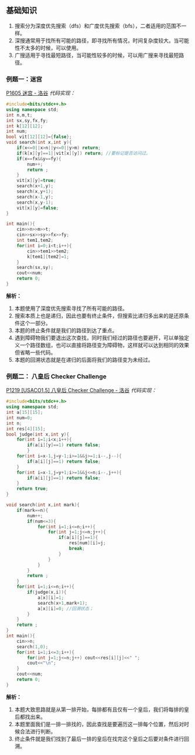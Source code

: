 ## 基础知识
1. 搜索分为深度优先搜索（dfs）和广度优先搜索（bfs），二者适用的范围不一样。
2. 深搜通常用于找所有可能的路径，即寻找所有情况，时间复杂度较大。当可能性不太多的时候，可以使用。
3. 广搜适用于寻找最短路径，当可能性较多的时候，可以用广搜来寻找最短路径。
### 例题一：迷宫
[P1605 迷宫 - 洛谷](https://www.luogu.com.cn/problem/P1605#ide)
*代码实现：*
```cpp
#include<bits/stdc++.h>
using namespace std;
int n,m,t;
int sx,sy,fx,fy;
int k[12][12];
int num;
bool vit[12][12]={false};
void search(int x,int y){
	if(x<=0||x>n||y<=0||y>m) return;
	if(k[x][y]==1||vit[x][y]) return; //要标记是否访问过。 
	if(x==fx&&y==fy){
		num++;
		return ;
	}
	vit[x][y]=true;
	search(x+1,y);
	search(x,y+1);
	search(x-1,y);
	search(x,y-1);
	vit[x][y]=false;
}

int main(){
	cin>>n>>m>>t; 
	cin>>sx>>sy>>fx>>fy;
	int tem1,tem2;
	for(int i=0;i<t;i++){
		cin>>tem1>>tem2;
		k[tem1][tem2]=1;
	}
	search(sx,sy);
	cout<<num;
    return 0;
}
```
**解析：**
1. 本题使用了深度优先搜索寻找了所有可能的路径。
2. 搜索本质上也是递归，因此也要有终止条件，但搜索比递归多出来的是还原条件这个一部分。
3. 本题的终止条件就是我们的路径到达了重点。
4. 遇到障碍物我们要退出这次查找，同时我们经过的路径也要避开，可以单独定义一个路径数组，也可以直接将路径变为障碍物，这样就可以达到相同的效果但省略一些代码。
5. 本题的回溯状态就是在递归的后面将我们的路径变为未经过。

### 例题二： 八皇后 Checker Challenge
[P1219 [USACO1.5] 八皇后 Checker Challenge - 洛谷](https://www.luogu.com.cn/problem/P1219)
*代码实现：*
```cpp
#include<bits/stdc++.h>
using namespace std;
int a[15][15];
int num=0;
int n;
int res[4][15];
bool judge(int x,int y){
    for(int i=1;i<x;i++){
        if(a[i][y]==1) return false;
        }
    for(int i=x-1,j=y-1;i>=1&&j>=1;i--,j--){
    	if(a[i][j]==1) return false;
	}
	for(int i=x-1,j=y+1;i>=1&&j<=n;i--,j++){
    	if(a[i][j]==1) return false;
	}
	return true;
}

void search(int x,int mark){
    if(mark==n){
        num++;
        if(num<=3){
            for(int i=1;i<=n;i++){
                for(int j=1;j<=n;j++){
                    if(a[i][j]==1){
                    	res[num][i]=j;
                    	break;
					}
                }
            }
        }
        return ;
    }
    for(int i=1;i<=n;i++){
        if(judge(x,i)){
            a[x][i]=1;  
            search(x+1,mark+1);
            a[x][i]=0; //回溯状态； 
        }
    }
    return ;
}
int main(){
    cin>>n;
    search(1,0);
    for(int i=1;i<=3;i++){
        for(int j=1;j<=n;j++) cout<<res[i][j]<<" ";
        cout<<"\n";
    }
    cout<<num;
    return 0;
}
```
**解析：**
1. 本题大致思路就是从第一排开始，每排都有且仅有一个皇后，我们将每排的皇后都找出来。
2. 本题里面我们是一排一排找的，因此查找是要遍历这一排每个位置，然后对时候合法进行判断。
3. 终止条件就是我们找到了最后一排的皇后在找完这个皇后之后要对条件进行回溯。
